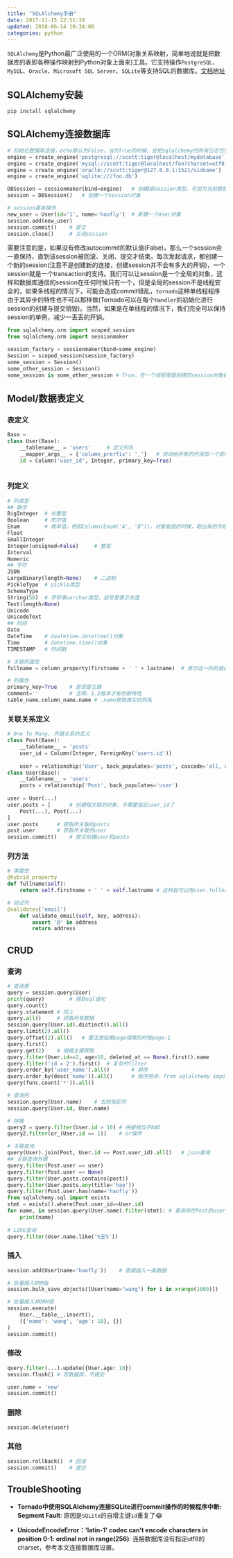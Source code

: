 ```yaml
---
title: "SQLAlchemy手册"
date: 2017-11-15 22:51:39
updated: 2018-06-14 10:34:00
categories: python
---
```


`SQLAlchemy`是Python最广泛使用的一个ORM(对象关系映射，简单地说就是把数据库的表即各种操作映射到Python对象上面来)工具。它支持操作`PostgreSQL`、`MySQL`、`Oracle`、`Microsoft SQL Server`、`SQLite`等支持SQL的数据库。[文档地址](http://docs.sqlalchemy.org/en/latest/contents.html)

## SQLAlchemy安装

```shell
pip install sqlalchemy
```

## SQLAlchemy连接数据库

<!--more-->

```python
# 初始化数据库连接，echo默认为False，当为True的时候，会把sqlalchemy的所有日志包括连接数据库后做的所有操作都会打印出来，对于调试来说是非常方便的
engine = create_engine('postgresql://scott:tiger@localhost/mydatabase')
engine = create_engine('mysql://scott:tiger@localhost/foo?charset=utf8', echo=True)
engine = create_engine('oracle://scott:tiger@127.0.0.1:1521/sidname')
engine = create_engine('sqlite:///foo.db')

DBSession = sessionmaker(bind=engine)	# 创建DBSession类型，可视为当前数据库的连接
session = DBSession()	# 创建一个session对象

# session基本操作
new_user = User(id='1', name='haofly')	# 新建一个User对象
session.add(new_user)
session.commit()	# 提交
session.close()		# 关闭session
```

需要注意的是，如果没有修改autocommit的默认值(False)，那么一个session会一直保持，直到该session被回滚、关闭、提交才结束。每次发起请求，都创建一个新的session(注意不是创建新的连接，创建session并不会有多大的开销)，一个session就是一个transaction的支持。我们可以让session是一个全局的对象，这样和数据库通信的session在任何时候只有一个，但是全局的session不是线程安全的，如果多线程的情况下，可能会造成commit错乱，`tornado`这种单线程程序由于其异步的特性也不可以那样做(Tornado可以在每个`Handler`的初始化进行session的创建与提交销毁)。当然，如果是在单线程的情况下，我们完全可以保持session的单例，减少一丢丢的开销。

```python
from sqlalchemy.orm import scoped_session
from sqlalchemy.orm import sessionmaker

session_factory = sessionmaker(bind=some_engine)
Session = scoped_session(session_factory)
some_session = Session()
some_other_session = Session()
some_session is some_other_session # True，在一个线程里面创建的session对象都是一样的了。
```

## Model/数据表定义

### 表定义

```python
Base = 
class User(Base):
    __tablename__ = 'users'		# 定义列名
    __mapper_args__ = {'column_prerfix': '_'}	# 自动给所有的列添加一个前缀
    id = Column('user_id', Integer, primary_key=True)
   
```

### 列定义

```python
# 列类型
## 数字
BigInteger	# 长整型
Boolean		# 布尔值
Enum		# 枚举值，例如Column(Enum('A', 'B"))，对象取值的时候，取出来的字段是Enum对象，需要.value才能得到真正的值
Float
SmallInteger
Integer(unsigned=False)		# 整型
Interval
Numeric
## 字符
JSON
LargeBinary(length=None)	# 二进制
PickleType	# pickle类型
SchemaType
String(50)	# 字符串varchar类型，括号里表示长度
Text(length=None)
Unicode
UnicodeText
## 时间
Date
DateTime	# daatetime.datetime()对象
Time		# datetime.time()对象
TIMESTAMP	# 时间戳

# 关联列属性
fullname = column_property(firstname + ' ' + lastname)	# 表示这一列的值由指定的列值确定

# 列属性
primary_key=True	# 是否是主键
comment=''			# 注释，1.2版本才有的新特性
table_name.column_name.name	# .name获取真实的列名
```

### 关联关系定义

```python
# One To Many, 外键关系的定义
class Post(Base):
    __tablename__ = 'posts'
    user_id = Column(Integer, ForeignKey('users.id'))
    
    user = relationship('User', back_populates='posts', cascade='all, delete, delete-orphan')	# back_populates属性为反向关系所对应的属性进行命名，cascade属性是一个触发器，表示当删除user的时候，与其关联的posts会自动同时删除，但无论怎样，我更建议自己手动去删除
class User(Base):
    __tablename__ = 'users'
    posts = relationship('Post', back_populates='user')
    
user = User(...)
user.posts = [		# 创建相关联的对象，不需要指定user_id了
    Post(...), Post(...)
]
user.posts		# 获取所关联的posts
post.user		# 获取所关联的user
session.commit()	# 提交创建user和posts
```

### 列方法

```python
# 类属性
@hybrid_property
def fullname(self):
    return self.firstname + ' ' + self.lastname	# 这样就可以用user.fullname访问该属性

# 验证列
@validates('email')
    def validate_email(self, key, address):
        assert '@' in address
        return address
```

## CRUD

### 查询

```python
# 查询表
query = session.query(User)
print(query)		# 得到sql语句
query.count()
query.statement	# 同上
query.all()		# 获取所有数据
session.query(User.id).distinct().all()
query.limit(2).all()
query.offset(2).all()	# 要注意如果page相乘的时候page-1
query.first()
query.get(2)	# 根据主键获取
query.filter(User.id==2, age>10, deleted_at == None).first().name
query.filter('id = 2').first()	# 复杂的filter
query.order_by('user_name').all()		# 排序
query.order_by(desc('name')).all()		# 倒序排序，from sqlalchemy import desc
query(func.count('*')).all()

# 查询列
session.query(User.name)	# 去除指定列
session.query(User.id, User.name)

# 拼接
query2 = query.filter(User.id > 10)	# 拼接相当于AND
query2.filter(or_(User.id == 1))	# or操作

# 关联查询
query(User).join(Post, User.id == Post.user_id).all()	# join查询
## 关联查询外键
query.filter(Post.user == user)
query.filter(Post.user == None)
query.filter(User.posts.contains(post))
query.filter(User.posts.any(title='hao'))
query.filter(Post.user.has(name='haofly'))
from sqlalchemy.sql import exists
stmt = exists().where(Post.user_id==User.id)
for name, in session.query(User.name).filter(stmt):	# 查询存在Post的user
    print(name)
    
# LIKE查询
query.filter(User.name.like('%王%'))
```

### 插入

```python
session.add(User(name='haofly'))	# 直接插入一条数据

# 批量插入ORM版
session.bulk_save_objects([User(name="wang") for i in xrange(1000)])

# 批量插入非ORM版
session.execute(
    User.__table__.insert(),
    [{'name': 'wang', 'age': 10}, {}]
)
session.commit()
```

### 修改

```python
query.filter(...).update({User.age: 10})
session.flush()	# 写数据库，不提交

user.name = 'new'
session.commit()
```

### 删除

```python
session.delete(user)
```

### 其他

```python
session.rollback()	# 回滚
session.commit()	# 提交
```

## TroubleShooting

- **Tornado中使用SQLAlchemy连接SQLite进行commit操作的时候程序中断: Segment Fault**: 原因是`SQLite`的自增主键`id`重复了😂

- **UnicodeEncodeError：'latin-1' codec can't encode characters in position 0-1: ordinal not in range(256)**: 连接数据库没有指定utf8的charset，参考本文连接数据库设置。

   

